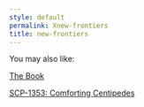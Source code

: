 ```yaml
---
style: default
permalink: Xnew-frontiers
title: new-frontiers
---
```

You may also like:

[The Book](http://scp-wiki.net/thebook)

[SCP-1353: Comforting Centipedes](http://scp-wiki.net/scp-1353)
